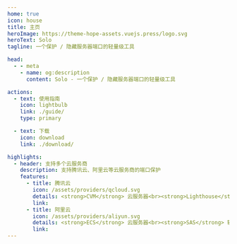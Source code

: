 ```yaml
---
home: true
icon: house
title: 主页
heroImage: https://theme-hope-assets.vuejs.press/logo.svg
heroText: Solo
tagline: 一个保护 / 隐藏服务器端口的轻量级工具

head:
  - - meta
    - name: og:description
      content: Solo - 一个保护 / 隐藏服务器端口的轻量级工具

actions:
  - text: 使用指南
    icon: lightbulb
    link: ./guide/
    type: primary

  - text: 下载
    icon: download
    link: ./download/

highlights:
  - header: 支持多个云服务商
    description: 支持腾讯云、阿里云等云服务商的端口保护
    features:
      - title: 腾讯云
        icon: /assets/providers/qcloud.svg
        details: <strong>CVM</strong> 云服务器<br><strong>Lighthouse</strong> 轻量应用服务器
        link: 
      - title: 阿里云
        icon: /assets/providers/aliyun.svg
        details: <strong>ECS</strong> 云服务器<br><strong>SAS</strong> 轻量应用服务器
        link: 
---
```

